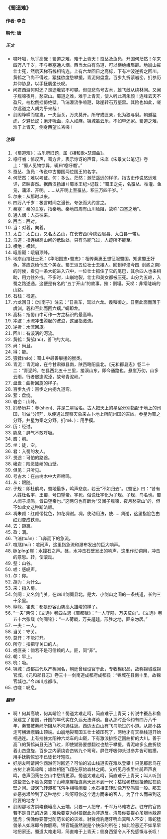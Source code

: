 ### 《蜀道难》

#### 作者: 李白 

#### 朝代: 唐

##### **正文**

- 噫吁嚱，危乎高哉！蜀道之难，难于上青天！蚕丛及鱼凫，开国何茫然！尔来四万八千岁，不与秦塞通人烟。西当太白有鸟道，可以横绝峨眉巅。地崩山摧壮士死，然后天梯石栈相钩连。上有六龙回日之高标，下有冲波逆折之回川。黄鹤之飞尚不得过，猿猱欲度愁攀援。青泥何盘盘，百步九折萦岩峦。扪参历井仰胁息，以手抚膺坐长叹。
- 问君西游何时还？畏途巉岩不可攀。但见悲鸟号古木，雄飞雌从绕林间。又闻子规啼夜月，愁空山。蜀道之难，难于上青天，使人听此凋朱颜！连峰去天不盈尺，枯松倒挂倚绝壁。飞湍瀑流争喧豗，砯崖转石万壑雷。其险也如此，嗟尔远道之人胡为乎来哉！
- 剑阁峥嵘而崔嵬，一夫当关，万夫莫开。所守或匪亲，化为狼与豺。朝避猛虎，夕避长蛇；磨牙吮血，杀人如麻。锦城虽云乐，不如早还家。蜀道之难，难于上青天，侧身西望长咨嗟！

##### **注释**

1. 《蜀道难》：古乐府旧题，属《相和歌•瑟调曲》。
2. 噫吁嚱：惊叹声，蜀方言，表示惊讶的声音。宋庠《宋景文公笔记》卷上：“蜀人见物惊异，辄曰‘噫吁嚱’。”
3. 蚕丛、鱼凫：传说中古蜀国两位国王的名字。
4. 何茫然：难以考证。何：多么。茫然：渺茫遥远的样子。指古史传说悠远难详，茫昧杳然。据西汉扬雄巜蜀本王纪>记载：\"蜀王之先，名蚕丛、柏灌、鱼凫，蒲泽、开明。……从开明上至蚕丛，积三万四千岁。\"
5. 尔来：从那时以来。
6. 四万八千岁：极言时间之漫长，夸张而大约言之。
7. 秦塞：秦的关塞，指秦地。秦地四周有山川险阻，故称\"四塞之地\"。
8. 通人烟：人员往来。
9. 西当：西对。
10. 当：对着，向着。
11. 太白：太白山，又名太乙山，在长安西(今陕西眉县、太白县一带)。
12. 鸟道：指连绵高山间的低缺处，只有鸟能飞过，人迹所不能至。
13. 横绝：横越。
14. 峨眉巅：峨眉顶峰。
15. 地崩山摧壮士死：《华阳国志•蜀志》：相传秦惠王想征服蜀国，知道蜀王好色，答应送给他五个美女。蜀王派五位壮士去接人。回到梓潼今四. 剑阁之南)的时候，看见一条大蛇进入穴中，一位壮士抓住了它的尾巴，其余四人也来相助，用力往外拽。不多时，山崩地裂，壮士和美女都被压死。山分为五岭，入蜀之路遂通。这便是有名的“五丁开山”的故事。摧：倒塌。天梯：非常陡峭的山路。
16. 石栈：栈道。
17. 六龙回日：《淮南子》注云：“日乘车，驾以六龙。羲和御之。日至此面而薄于虞渊，羲和至此而回六螭。”螭即龙。
18. 高标：指蜀山中可作一方之标识的最高峰。
19. 冲波：水流冲击腾起的波浪，这里指激流。
20. 逆折：水流回旋。
21. 回川：有漩涡的河流。
22. 黄鹤：黄鹄(hú)，善飞的大鸟。
23. 尚：尚且。
24. 得：能。
25. 猿猱(náo)：蜀山中最善攀援的猴类。
26. 青泥：青泥岭，在今甘肃徽县南，陕西略阳县北。《元和郡县志》卷二十二：“青泥岭，在县西北五十三里，接溪山东，即今通路也。悬崖万仞，山多云雨，行者屡逢泥淖，故号青泥岭。”
27. 盘盘：曲折回旋的样子。
28. 百步九折：百步之内拐九道弯。
29. 萦：盘绕。
30. 岩峦：山峰。
31. 扪参历井：参(shēn)、井是二星宿名。古人把天上的星宿分别指配于地上的州国，叫做“分野”，以便通过观察天象来占卜地上所配州国的吉凶。参星为蜀之分野，井星为秦之分野。扪mé. )：用手摸。
32. 历：经过。
33. 胁息：屏气不敢呼吸。
34. 膺：胸。
35. 坐：徒，空。
36. 君：入蜀的友人。
37. 畏途：可怕的路途。
38. 巉岩：险恶陡峭的山壁。
39. 但见：只听见。
40. 号古木：在古树木中大声啼鸣。
41. 从：跟随。
42. 子规：即杜鹃鸟，蜀地最多，鸣声悲哀，若云“不如归去”。《蜀记》曰：“昔有人姓杜名宇，王蜀，号曰望帝。宇死，俗说杜宇化为子规。子规，鸟名也。蜀人闻子规鸣，皆曰望帝也。”这两句也有断为“又闻子规啼，夜月愁空山”的，但不如此文这种断法顺。
43. 凋朱颜：红颜带忧色，如花凋谢。凋，使动用法，使……凋谢，这里指脸色由红润变成铁青。
44. 去：距离。
45. 盈：满。
46. 飞湍(tuān)：飞奔而下的急流。
47. 喧豗(huī)：喧闹声，这里指急流和瀑布发出的巨大响声。
48. 砯(pīng)崖：水撞石之声。砯，水冲击石壁发出的响声，这里作动词用，冲击的意思。转，使滚动。
49. 壑：山谷。
50. 嗟：感叹声。
51. 尔：你。
52. 胡为：为什么。
53. 来：指入蜀。
54. 剑阁：又名剑门关，在四川剑阁县北，是大、小剑山之间的一条栈道，长约三十余里。
55. 峥嵘、崔嵬：都是形容山势高大雄峻的样子。
56. “一夫”两句：《文选》卷四左思《蜀都赋》：“一人守隘，万夫莫向”。《文选》卷五十六张载《剑阁铭》：“一人荷戟，万夫趦趄。形胜之地，匪亲勿居。”
57. 一夫：一人。
58. 当关：守关。
59. 莫开：不能打开。
60. 所守：指把守关口的人。
61. 或匪亲：倘若不是可信赖的人。匪，同“非”。
62. 朝：早上。
63. 吮：吸。
64. 锦城：成都古代以产棉闻名，朝廷曾经设官于此，专收棉织品，故称锦城或锦官城。《元和郡县志》卷三十一剑南道成都府成都县：“锦城在县南十里，故锦官城也。”今四川成都市。
65. 咨嗟：叹息。

##### **翻译**

- 啊！何其高竣，何其峭险！蜀道太难走呵，简直难于上青天；传说中蚕丛和鱼凫建立了蜀国，开国的年代实在久远无法详谈。自从那时至今约有四万八千年，秦蜀被秦岭所阻从不沟通往返。西边太白山有飞鸟能过的小道。从那小路走可横渡峨眉山顶端。山崩地裂蜀国五壮士被压死了，两地才有天梯栈道开始相通连。上有挡住太阳神六龙车的山巅，下有激浪排空迂回曲折的大川。善于高飞的黄鹤尚且无法飞过，即使猢狲要想翻过也愁于攀援。青泥岭多么曲折绕着山峦盘旋，百步之内萦绕岩峦转九个弯弯。屏住呼吸仰头过参井皆可触摸，用手抚胸惊恐不已徒长吁短叹。
- 好朋友呵请问你西游何时回还？可怕的岩山栈道实在难以登攀！只见那悲鸟在古树上哀鸣啼叫；雄雌相随飞翔在原始森林之间。又听见月夜里杜鹃声声哀鸣，悲声回荡在空山中愁情更添。蜀道太难走呵，简直难于上青天；叫人听到这些怎么不脸色突变？山峰座座相连离天还不到一尺；枯松老枝倒挂倚贴在绝壁之间。漩涡飞转瀑布飞泻争相喧闹着；水石相击转动像万壑鸣雷一般。那去处恶劣艰险到了这种地步；唉呀呀你这个远方而来的客人，为了什么而来到这险要的地方？
- 剑阁那地方崇峻巍峨高入云端，只要一人把守，千军万马难攻占。驻守的官员若不是自己的近亲；难免要变为豺狼踞此为非造反。清晨你要提心吊胆地躲避猛虎；傍晚你要警觉防范长蛇的灾难。豺狼虎豹磨牙吮血真叫人不安；毒蛇猛兽杀人如麻即令你胆寒。锦官城虽然说是个快乐的所在；如此险恶还不如早早地把家还。蜀道太难走呵，简直难于上青天；侧身西望令人不免感慨与长叹！